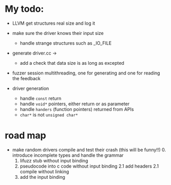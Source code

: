 # My todo:

- LLVM get structures real size and log it
- make sure the driver knows their input size
    - handle strange structures such as _IO_FILE

- generate driver.cc ->
    - add a check that data size is as long as excepted

- fuzzer session multithreading, one for generating and one for reading the feedback

- driver generation
    - handle `const` return
    - handle `void*` pointers, either return or as parameter
    - handle `handers` (function pointers) returned from APIs
    - `char*` is not `unsigned char*`
 

# road map

- make random drivers compile and test their crash (this will be funny!!)
    0. introduce incomplete types and handle the grammar
    1. lifuzz stub without input binding
    2. pseudocode into c code without input binding
    2.1 add headers
    2.1 compile without linking
    3. add the input binding